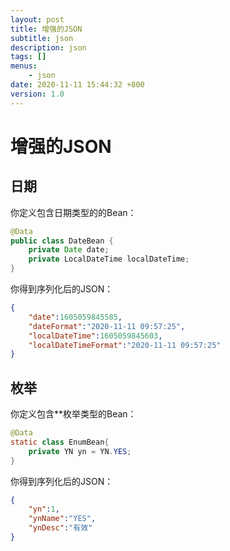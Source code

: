 ```yaml
---
layout: post
title: 增强的JSON
subtitle: json
description: json
tags: []
menus:
    - json
date: 2020-11-11 15:44:32 +800
version: 1.0
---
```

    
# 增强的JSON

## 日期

你定义包含日期类型的的Bean：

```java
@Data
public class DateBean {
    private Date date;
    private LocalDateTime localDateTime;
}
```

你得到序列化后的JSON：

```json
{
    "date":1605059845585,
    "dateFormat":"2020-11-11 09:57:25",
    "localDateTime":1605059845603,
    "localDateTimeFormat":"2020-11-11 09:57:25"
}
```

## 枚举

你定义包含**枚举类型的Bean：

```java
@Data
static class EnumBean{
    private YN yn = YN.YES;
}
```

你得到序列化后的JSON：

```json
{
    "yn":1,
    "ynName":"YES",
    "ynDesc":"有效"
}
```
    